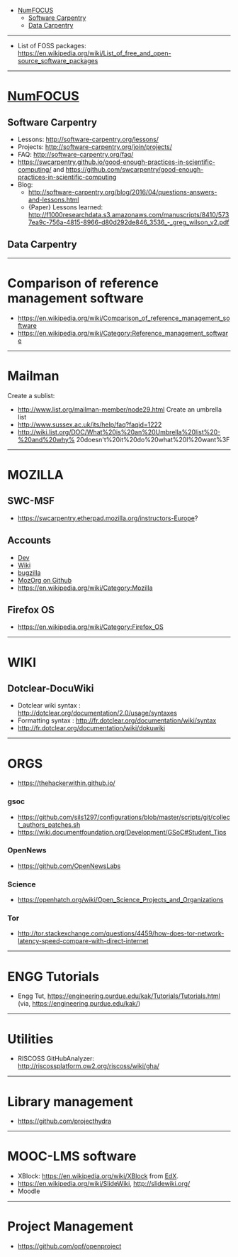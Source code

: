 + [NumFOCUS](#numfocus)
    + [Software Carpentry](#software-carpentry)
    + [Data Carpentry](#data-carpentry)

----

+ List of FOSS packages: https://en.wikipedia.org/wiki/List_of_free_and_open-source_software_packages

----

# [NumFOCUS](http://www.numfocus.org)
## Software Carpentry
+ Lessons: http://software-carpentry.org/lessons/
+ Projects: http://software-carpentry.org/join/projects/
+ FAQ: http://software-carpentry.org/faq/
+ https://swcarpentry.github.io/good-enough-practices-in-scientific-computing/ and https://github.com/swcarpentry/good-enough-practices-in-scientific-computing
+ Blog:
    + http://software-carpentry.org/blog/2016/04/questions-answers-and-lessons.html
    + {Paper} Lessons learned: http://f1000researchdata.s3.amazonaws.com/manuscripts/8410/5737ea9c-756a-4815-8966-d80d292de846_3536_-_greg_wilson_v2.pdf

## Data Carpentry

----

# Comparison of reference management software
+ https://en.wikipedia.org/wiki/Comparison_of_reference_management_software
+ https://en.wikipedia.org/wiki/Category:Reference_management_software

----

# Mailman
Create a sublist:
+ http://www.list.org/mailman-member/node29.html
Create an umbrella list 
+ http://www.sussex.ac.uk/its/help/faq?faqid=1222
+ http://wiki.list.org/DOC/What%20is%20an%20Umbrella%20list%20-%20and%20why%
20doesn't%20it%20do%20what%20I%20want%3F

----

# MOZILLA
## SWC-MSF
+ https://swcarpentry.etherpad.mozilla.org/instructors-Europe?

## Accounts
+ [Dev](https://developer.mozilla.org)
+ [Wiki](https://wiki.mozilla.org/)
+ [bugzilla](https://bugzilla.mozilla.org/)
+ [MozOrg on Github](https://github.com/mozilla/)
+ https://en.wikipedia.org/wiki/Category:Mozilla

## Firefox OS
+ https://en.wikipedia.org/wiki/Category:Firefox_OS

----

# WIKI
## Dotclear-DocuWiki
+ Dotclear wiki syntax : http://dotclear.org/documentation/2.0/usage/syntaxes
+ Formatting syntax : http://fr.dotclear.org/documentation/wiki/syntax
+ http://fr.dotclear.org/documentation/wiki/dokuwiki

----

# ORGS
+ https://thehackerwithin.github.io/

### gsoc
+ https://github.com/sils1297/configurations/blob/master/scripts/git/collect_authors_patches.sh
+ https://wiki.documentfoundation.org/Development/GSoC#Student_Tips

### OpenNews
+ https://github.com/OpenNewsLabs

### Science 
+ https://openhatch.org/wiki/Open_Science_Projects_and_Organizations

### Tor
+ http://tor.stackexchange.com/questions/4459/how-does-tor-network-latency-speed-compare-with-direct-internet

----

# ENGG Tutorials
+ Engg Tut, https://engineering.purdue.edu/kak/Tutorials/Tutorials.html (via, https://engineering.purdue.edu/kak/)

----

# Utilities
+ RISCOSS GitHubAnalyzer: http://riscossplatform.ow2.org/riscoss/wiki/gha/

----

# Library management
+ https://github.com/projecthydra

----

# MOOC-LMS software
+ XBlock: https://en.wikipedia.org/wiki/XBlock from [EdX](https://en.wikipedia.org/wiki/EdX).
+ https://en.wikipedia.org/wiki/SlideWiki, http://slidewiki.org/
+ Moodle

----

# Project Management
+ https://github.com/opf/openproject

